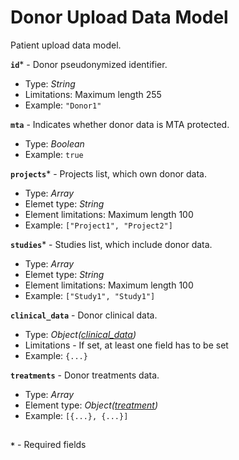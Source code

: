 # Donor Upload Data Model
Patient upload data model.

**`id`*** - Donor pseudonymized identifier.
- Type: _String_
- Limitations: Maximum length 255
- Example: `"Donor1"`

**`mta`** - Indicates whether donor data is MTA protected.
- Type: _Boolean_
- Example: `true`

**`projects`*** - Projects list, which own donor data.
- Type: _Array_
- Elemet type: _String_
- Element limitations: Maximum length 100
- Example: `["Project1", "Project2"]`

**`studies`*** - Studies list, which include donor data.
- Type: _Array_
- Elemet type: _String_
- Element limitations: Maximum length 100
- Example: `["Study1", "Study1"]`

**`clinical_data`** - Donor clinical data.
- Type: _Object([clinical_data](./api-models-base-clinical.md))_
- Limitations - If set, at least one field has to be set
- Example: `{...}`

**`treatments`** - Donor treatments data.
- Type: _Array_
- Element type: _Object([treatment](./api-models-base-treatment.md))_
- Example: `[{...}, {...}]`

##
**`*`** - Required fields
